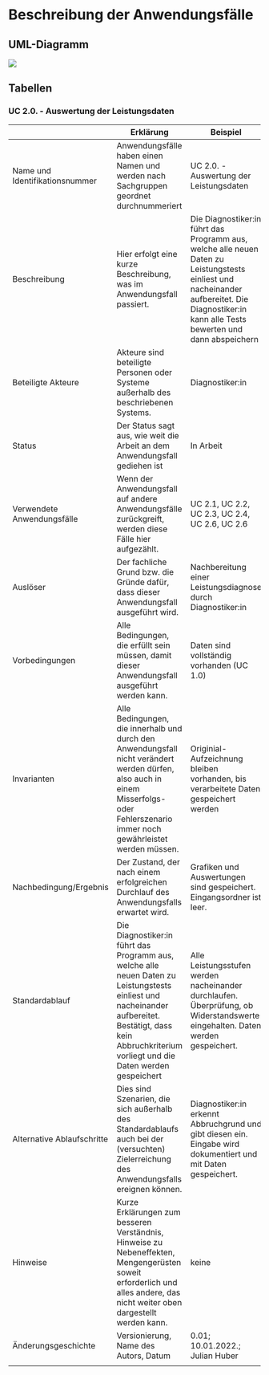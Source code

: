 # Beschreibung der Anwendungsfälle

## UML-Diagramm

![](UML_UseCase_Ergometer.svg)

## Tabellen


### UC 2.0. - Auswertung der Leistungsdaten


|                                | Erklärung                                                                                                                                                                               | Beispiel                                                                                                                                         |
|--------------------------------|-----------------------------------------------------------------------------------------------------------------------------------------------------------------------------------------|--------------------------------------------------------------------------------------------------------------------------------------------------|
| Name und Identifikationsnummer | Anwendungsfälle haben einen Namen und werden nach Sachgruppen geordnet durchnummeriert                                                                                                  | UC 2.0. - Auswertung der Leistungsdaten                                                                                                                |
| Beschreibung                   | Hier erfolgt eine kurze Beschreibung, was im Anwendungsfall passiert.                                                                                                                   | Die Diagnostiker:in führt das Programm aus, welche alle neuen Daten zu Leistungstests einliest und nacheinander aufbereitet. Die Diagnostiker:in kann alle Tests bewerten und dann abspeichern   |
| Beteiligte Akteure             | Akteure sind beteiligte Personen oder Systeme außerhalb des beschriebenen Systems.                                                                                                      | Diagnostiker:in                                                                                                                    |
| Status                         | Der Status sagt aus, wie weit die Arbeit an dem Anwendungsfall gediehen ist                                                                                                             | In Arbeit                                                                                                                                        |
| Verwendete Anwendungsfälle     | Wenn der Anwendungsfall auf andere Anwendungsfälle zurückgreift, werden diese Fälle hier aufgezählt.                                                                                    | UC 2.1, UC 2.2, UC 2.3, UC 2.4, UC 2.6, UC 2.6                                                                                                          |
| Auslöser                       | Der fachliche Grund bzw. die Gründe dafür, dass dieser Anwendungsfall ausgeführt wird.                                                                                                  | Nachbereitung einer Leistungsdiagnose durch Diagnostiker:in                                                                                           |
| Vorbedingungen                 | Alle Bedingungen, die erfüllt sein müssen, damit dieser Anwendungsfall ausgeführt werden kann.                                                                                          | Daten sind vollständig vorhanden (UC 1.0)                                                                                                                                            |
| Invarianten                    | Alle Bedingungen, die innerhalb und durch den Anwendungsfall nicht verändert werden dürfen, also auch in einem Misserfolgs- oder Fehlerszenario immer noch gewährleistet werden müssen. | Originial-Aufzeichnung bleiben vorhanden, bis verarbeitete Daten gespeichert werden                                                                        |
| Nachbedingung/Ergebnis         | Der Zustand, der nach einem erfolgreichen Durchlauf des Anwendungsfalls erwartet wird.                                                                                                  | Grafiken und Auswertungen sind gespeichert. Eingangsordner ist leer.                                                                    |
| Standardablauf                 | Die Diagnostiker:in führt das Programm aus, welche alle neuen Daten zu Leistungstests einliest und nacheinander aufbereitet. Bestätigt, dass kein Abbruchkriterium vorliegt und die Daten werden gespeichert                                       | Alle Leistungsstufen werden nacheinander durchlaufen. Überprüfung, ob Widerstandswerte eingehalten. Daten werden gespeichert.                     |
| Alternative Ablaufschritte     | Dies sind Szenarien, die sich außerhalb des Standardablaufs auch bei der (versuchten) Zielerreichung des Anwendungsfalls ereignen können.                                               | Diagnostiker:in erkennt Abbruchgrund und gibt diesen ein. Eingabe wird dokumentiert und mit Daten gespeichert.                                                                         |
| Hinweise                       | Kurze Erklärungen zum besseren Verständnis, Hinweise zu Nebeneffekten, Mengengerüsten soweit erforderlich und alles andere, das nicht weiter oben dargestellt werden kann.              | keine                                                                                                                                            |
| Änderungsgeschichte            | Versionierung, Name des Autors, Datum                                                                                                                                                   | 0.01; 10.01.2022.; Julian Huber                                                                                                                  |
|                                |                                                                                                                                                                                         |                                                                                                                                                  |



